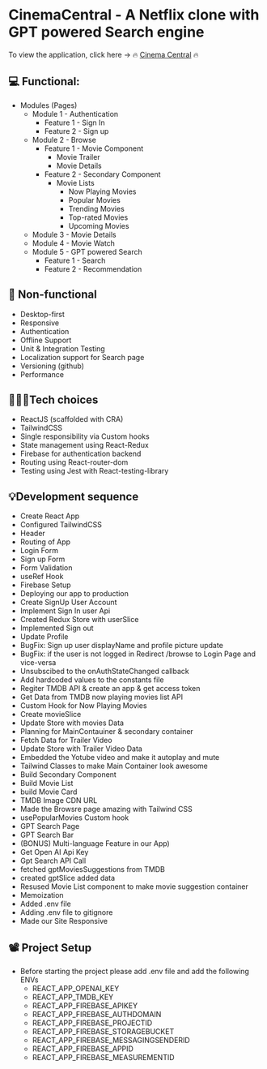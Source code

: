 # CinemaCentral - A Netflix clone with GPT powered Search engine

To view the application, click here → 🔥 [Cinema Central](https://www.google.com "Cinema Central") 🔥

## 💻 Functional: 
- Modules (Pages) 
    - Module 1 - Authentication
        - Feature 1 - Sign In
        - Feature 2 - Sign up
    - Module 2 - Browse
        - Feature 1 - Movie Component
            - Movie Trailer
            - Movie Details
        - Feature 2 - Secondary Component
            - Movie Lists
                - Now Playing Movies
                - Popular Movies
                - Trending Movies
                - Top-rated Movies
                - Upcoming Movies
    - Module 3 - Movie Details
    - Module 4 - Movie Watch
    - Module 5 - GPT powered Search
        - Feature 1 - Search
        - Feature 2 - Recommendation

## 🎯 Non-functional
- Desktop-first
- Responsive
- Authentication
- Offline Support
- Unit & Integration Testing
- Localization support for Search page
- Versioning (github)
- Performance 

## 👨🏻‍💻Tech choices
- ReactJS (scaffolded with CRA)
- TailwindCSS
- Single responsibility via Custom hooks
- State management using React-Redux
- Firebase for authentication backend
- Routing using React-router-dom
- Testing using Jest with React-testing-library


## 💡Development sequence
- Create React App
- Configured TailwindCSS 
- Header
- Routing of App
- Login Form
- Sign up Form
- Form Validation
- useRef Hook
- Firebase Setup
- Deploying our app to production
- Create SignUp User Account
- Implement Sign In user Api
- Created Redux Store with userSlice
- Implemented Sign out 
- Update Profile
- BugFix: Sign up user displayName and profile picture update
- BugFix: if the user is not logged in Redirect /browse to Login Page and vice-versa
- Unsubscibed to the onAuthStateChanged callback
- Add hardcoded values to the constants file
- Regiter TMDB API & create an app & get access token
- Get Data from TMDB now playing movies list API
- Custom Hook for Now Playing Movies
- Create movieSlice
- Update Store with movies Data
- Planning for MainContauiner & secondary container
- Fetch Data for Trailer Video
- Update Store with Trailer Video Data
- Embedded the Yotube video and make it autoplay and mute
- Tailwind Classes to make Main Container look awesome
- Build Secondary Component
- Build Movie List
- build Movie Card
- TMDB Image CDN URL
- Made the Browsre page amazing with Tailwind CSS
- usePopularMovies Custom hook
- GPT Search Page
- GPT Search Bar
- (BONUS) Multi-language Feature in our App)
- Get Open AI Api Key 
- Gpt Search API Call
- fetched gptMoviesSuggestions from TMDB
- created gptSlice added data
- Resused Movie List component to make movie suggestion container
- Memoization
- Added .env file
- Adding .env file to gitignore
- Made our Site Responsive


## 📽️ Project Setup
- Before starting the project please add .env file and add the following ENVs
    - REACT_APP_OPENAI_KEY
    - REACT_APP_TMDB_KEY
    - REACT_APP_FIREBASE_APIKEY
    - REACT_APP_FIREBASE_AUTHDOMAIN
    - REACT_APP_FIREBASE_PROJECTID
    - REACT_APP_FIREBASE_STORAGEBUCKET
    - REACT_APP_FIREBASE_MESSAGINGSENDERID
    - REACT_APP_FIREBASE_APPID
    - REACT_APP_FIREBASE_MEASUREMENTID